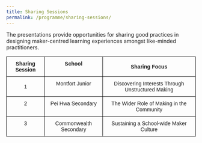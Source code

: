 ```yaml
---
title: Sharing Sessions
permalink: /programme/sharing-sessions/
---
```

The presentations provide opportunities for sharing good practices in designing maker-centred learning experiences amongst like-minded practitioners.

<style type="text/css">
.tg  {border-collapse:collapse;border-spacing:0;}
.tg td{font-family:Arial, sans-serif;font-size:14px;padding:10px 5px;border-style:solid;border-width:1px;overflow:hidden;word-break:normal;border-color:black;}
.tg th{font-family:Arial, sans-serif;font-size:14px;font-weight:normal;padding:10px 5px;border-style:solid;border-width:1px;overflow:hidden;word-break:normal;border-color:black;}
.tg .tg-baqh{text-align:center;vertical-align:top}
.tg .tg-wa1i{font-weight:bold;text-align:center;vertical-align:middle}
.tg .tg-amwm{font-weight:bold;text-align:center;vertical-align:top}
.tg .tg-nrix{text-align:center;vertical-align:middle}
</style>
<table class="tg">
  <tr>
    <th class="tg-wa1i">Sharing Session</th>
    <th class="tg-amwm">School</th>
    <th class="tg-wa1i">Sharing Focus</th>
  </tr>
  <tr>
    <td class="tg-nrix">1</td>
    <td class="tg-baqh">Montfort Junior</td>
    <td class="tg-nrix">Discovering Interests Through Unstructured Making</td>
  </tr>
  <tr>
    <td class="tg-baqh">2</td>
    <td class="tg-baqh">Pei Hwa Secondary</td>
    <td class="tg-baqh">The Wider Role of Making in the Community</td>
  </tr>
  <tr>
    <td class="tg-baqh">3</td>
    <td class="tg-baqh">Commonwealth Secondary</td>
    <td class="tg-baqh">Sustaining a School-wide Maker Culture</td>
  </tr>
</table>
